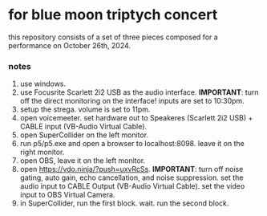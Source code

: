 # for blue moon triptych concert

this repository consists of a set of three pieces composed for a performance on October 26th, 2024.

### notes

1. use windows. 
2. use Focusrite Scarlett 2i2 USB as the audio interface. **IMPORTANT**: turn off the direct monitoring on the interface! inputs are set to 10:30pm. 
3. setup the strega. volume is set to 11pm.
4. open voicemeeter. set hardware out to Speakeres (Scarlett 2i2 USB) + CABLE input (VB-Audio Virtual Cable).
5. open SuperCollider on the left monitor.
6. run p5/p5.exe and open a browser to localhost:8098. leave it on the right monitor.
7. open OBS, leave it on the left monitor.
8. open https://vdo.ninja/?push=uxvRcSs. **IMPORTANT**: turn off noise gating, auto gain, echo cancellation, and noise suppression. set the audio input to CABLE Output (VB-Audio Virtual Cable). set the video input to OBS Virtual Camera.
9. in SuperCollider, run the first block. wait. run the second block.
